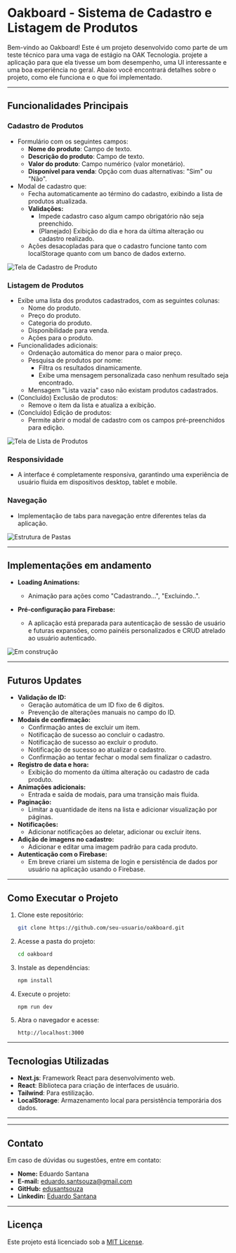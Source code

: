 # Oakboard - Sistema de Cadastro e Listagem de Produtos

Bem-vindo ao Oakboard! Este é um projeto desenvolvido como parte de um teste técnico para uma vaga de estágio na OAK Tecnologia. projete a aplicação para que ela tivesse um bom desempenho, uma UI interessante e uma boa experiência no geral. Abaixo você encontrará detalhes sobre o projeto, como ele funciona e o que foi implementado.

---

## Funcionalidades Principais

### Cadastro de Produtos
- Formulário com os seguintes campos:
  - **Nome do produto**: Campo de texto.
  - **Descrição do produto**: Campo de texto.
  - **Valor do produto**: Campo numérico (valor monetário).
  - **Disponível para venda**: Opção com duas alternativas: "Sim" ou "Não".
- Modal de cadastro que:
  - Fecha automaticamente ao término do cadastro, exibindo a lista de produtos atualizada.
  - **Validações:**
    - Impede cadastro caso algum campo obrigatório não seja preenchido.
    - (Planejado) Exibição do dia e hora da última alteração ou cadastro realizado.
  - Ações desacopladas para que o cadastro funcione tanto com localStorage quanto com um banco de dados externo.

![Tela de Cadastro de Produto](image.png)

### Listagem de Produtos
- Exibe uma lista dos produtos cadastrados, com as seguintes colunas:
  - Nome do produto.
  - Preço do produto.
  - Categoria do produto.
  - Disponibilidade para venda.
  - Ações para o produto.
- Funcionalidades adicionais:
  - Ordenação automática do menor para o maior preço.
  - Pesquisa de produtos por nome:
    - Filtra os resultados dinamicamente.
    - Exibe uma mensagem personalizada caso nenhum resultado seja encontrado.
  - Mensagem "Lista vazia" caso não existam produtos cadastrados.
- (Concluído) Exclusão de produtos:
  - Remove o item da lista e atualiza a exibição.
- (Concluído) Edição de produtos:
  - Permite abrir o modal de cadastro com os campos pré-preenchidos para edição.

![Tela de Lista de Produtos](image-1.png)

### Responsividade
- A interface é completamente responsiva, garantindo uma experiência de usuário fluida em dispositivos desktop, tablet e mobile.

### Navegação
- Implementação de tabs para navegação entre diferentes telas da aplicação.

![Estrutura de Pastas](image-3.png)

---

## Implementações em andamento

- **Loading Animations:**
  - Animação para ações como "Cadastrando...", "Excluindo..".

- **Pré-configuração para Firebase:**
  - A aplicação está preparada para autenticação de sessão de usuário e futuras expansões, como painéis personalizados e CRUD atrelado ao usuário autenticado.

![Em construção](image-2.png)

---

## Futuros Updates

- **Validação de ID:**
  - Geração automática de um ID fixo de 6 dígitos.
  - Prevenção de alterações manuais no campo do ID.
- **Modais de confirmação:**
  - Confirmação antes de excluir um item.
  - Notificação de sucesso ao concluir o cadastro.
  - Notificação de sucesso ao excluir o produto.
  - Notificação de sucesso ao atualizar o cadastro.
  - Confirmação ao tentar fechar o modal sem finalizar o cadastro.
- **Registro de data e hora:**
  - Exibição do momento da última alteração ou cadastro de cada produto.
- **Animações adicionais:**
  - Entrada e saída de modais, para uma transição mais fluida.
- **Paginação:**
  - Limitar a quantidade de itens na lista e adicionar visualização por páginas.
- **Notificações:**
  - Adicionar notificações ao deletar, adicionar ou excluir itens.
- **Adição de imagens no cadastro:**
  - Adicionar e editar uma imagem padrão para cada produto.
- **Autenticação com o Firebase:**
  - Em breve criarei um sistema de login e persistência de dados por usuário na aplicação usando o Firebase.  

---

## Como Executar o Projeto

1. Clone este repositório:
   ```bash
   git clone https://github.com/seu-usuario/oakboard.git
   ```
2. Acesse a pasta do projeto:
   ```bash
   cd oakboard
   ```
3. Instale as dependências:
   ```bash
   npm install
   ```
4. Execute o projeto:
   ```bash
   npm run dev
   ```
5. Abra o navegador e acesse:
   ```
   http://localhost:3000
   ```

---

## Tecnologias Utilizadas

- **Next.js**: Framework React para desenvolvimento web.
- **React**: Biblioteca para criação de interfaces de usuário.
- **Tailwind**: Para estilização.
- **LocalStorage**: Armazenamento local para persistência temporária dos dados.

---

---

## Contato

Em caso de dúvidas ou sugestões, entre em contato:
- **Nome:** Eduardo Santana
- **E-mail:** eduardo.santsouza@gmail.com
- **GitHub:** [edusantsouza](https://github.com/edusantsouza)
- **Linkedin:** [Eduardo Santana](https://www.linkedin.com/in/eduardo-sant-souza/)

---

## Licença

Este projeto está licenciado sob a [MIT License](https://opensource.org/licenses/MIT).

